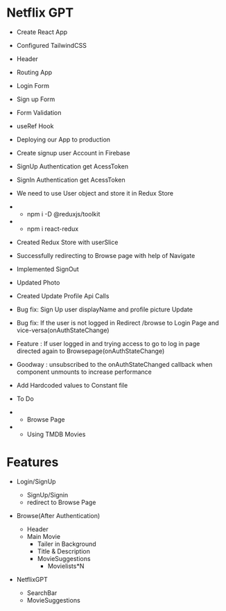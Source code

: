 # Netflix GPT

- Create React App
- Configured TailwindCSS
- Header
- Routing App
- Login Form
- Sign up Form
- Form Validation
- useRef Hook
- Deploying our App to production
- Create signup user Account in Firebase
- SignUp Authentication get AcessToken
- SignIn Authentication get AcessToken
- We need to use User object and store it in Redux Store
- - npm i -D @reduxjs/toolkit
- - npm i react-redux
- Created Redux Store with userSlice
- Successfully redirecting to Browse page with help of Navigate
- Implemented SignOut
- Updated Photo
- Created Update Profile Api Calls
- Bug fix: Sign Up user displayName and profile picture Update
- Bug fix: If the user is not logged in Redirect /browse to Login Page and vice-versa(onAuthStateChange)
- Feature : If user logged in and trying access to go to log in page directed again to Browsepage(onAuthStateChange)
- Goodway : unsubscribed to the onAuthStateChanged callback when component unmounts to increase performance
- Add Hardcoded values to Constant file

- To Do
- - Browse Page
- - Using TMDB Movies
# Features

- Login/SignUp
    - SignUp/Signin
    - redirect to Browse Page

- Browse(After Authentication)
    - Header
    - Main Movie
        - Tailer in Background
        - Title & Description 
        - MovieSuggestions
            - Movielists*N

- NetflixGPT
    - SearchBar
    - MovieSuggestions

